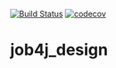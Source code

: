 [![Build Status](https://travis-ci.com/kamikhaylov/job4j_design.svg?branch=master)](https://travis-ci.com/kamikhaylov/job4j_design)
[![codecov](https://codecov.io/gh/kamikhaylov/job4j_design/branch/master/graph/badge.svg?token=PNWXIFNRP6)](https://codecov.io/gh/kamikhaylov/job4j_design)


# job4j_design
